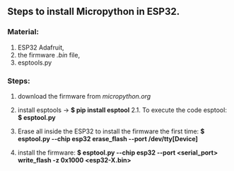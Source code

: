 ## Steps to install Micropython in ESP32.

### Material:
1. ESP32 Adafruit,
2. the firmware _.bin_ file,
3. esptools.py

### Steps:
1. download the firmware from _micropython.org_
2. install esptools -> __$ pip install esptool__
2.1. To execute the code esptool: __$ esptool.py__
3. Erase all inside the ESP32 to install the firmware the first time:
__$ esptool.py --chip esp32 erase_flash --port /dev/tty[Device]__

4. install the firmware:
__$ esptool.py --chip esp32 --port <serial_port> write_flash -z 0x1000 <esp32-X.bin>__